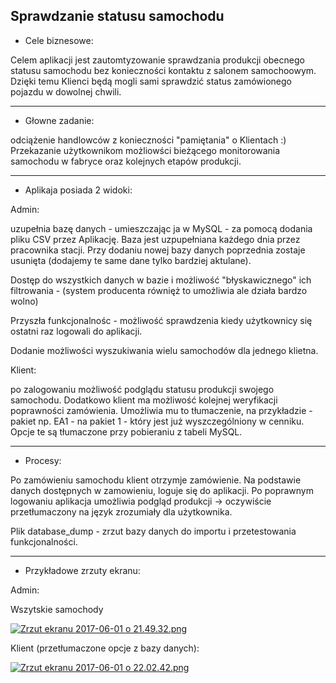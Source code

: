 <h2>Sprawdzanie statusu samochodu</h2>

+ Cele biznesowe:

Celem aplikacji jest zautomtyzowanie sprawdzania produkcji obecnego statusu samochodu bez konieczności kontaktu z salonem samochoowym. Dzięki temu Klienci będą mogli sami sprawdzić status zamówionego pojazdu w dowolnej chwili.
___
+ Głowne zadanie:

odciążenie handlowców z konieczności "pamiętania" o Klientach :)
Przekazanie użytkownikom możliowści bieżącego monitorowania samochodu w fabryce oraz kolejnych etapów produkcji. 

___
+ Aplikaja posiada 2 widoki:

Admin:

uzupełnia bazę danych - umieszczając ja w MySQL - za pomocą dodania pliku CSV przez Aplikację. 
Baza jest uzpupełniana każdego dnia przez pracownika stacji. Przy dodaniu nowej bazy danych poprzednia zostaje usunięta (dodajemy te same dane tylko bardziej aktulane).

Dostęp do wszystkich danych w bazie i możliwość "błyskawicznego" ich filtrowania - (system producenta równięż to umożliwia ale działa bardzo wolno)

Przyszła funkcjonalnośc - możliwość sprawdzenia kiedy użytkownicy się ostatni raz logowali do aplikacji.

Dodanie możliwości wyszukiwania wielu samochodów dla jednego klietna. 

Klient:

po zalogowaniu możliwość podglądu statusu produkcji swojego samochodu.
Dodatkowo klient ma możliwość kolejnej weryfikacji poprawności zamówienia. Umożliwia mu to tłumaczenie, na przykładzie - pakiet np. EA1 - na pakiet 1 - który jest już wyszczególniony w cenniku.  Opcje te są tłumaczone przy pobieraniu z tabeli MySQL.

___
+ Procesy:

Po zamówieniu samochodu klient otrzymje zamówienie. Na podstawie danych dostępnych w zamowieniu, loguje się do aplikacji. Po poprawnym logowaniu aplikacja umożliwia podgląd produkcji -> oczywiście przetłumaczony na język zrozumiały dla użytkownika.

Plik database_dump - zrzut bazy danych do importu i przetestowania funkcjonalności. 
___
+ Przykładowe zrzuty ekranu: 

Admin:

Wszytskie samochody 

[![Zrzut ekranu 2017-06-01 o 21.49.32.png](https://s17.postimg.org/y8j5bpcpb/Zrzut_ekranu_2017-06-01_o_21.49.32.png)](https://postimg.org/image/doebd7wy3/)

Klient (przetłumaczone opcje z bazy danych):

[![Zrzut ekranu 2017-06-01 o 22.02.42.png](https://s3.postimg.org/889fuaelf/Zrzut_ekranu_2017-06-01_o_22.02.42.png)](https://postimg.org/image/889fuaelb/)


